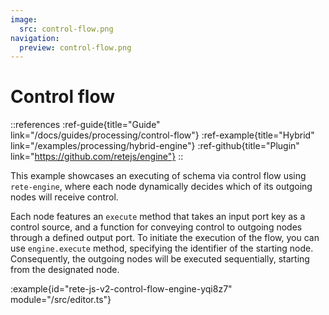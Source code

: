 ```yaml
---
image:
  src: control-flow.png
navigation:
  preview: control-flow.png
---
```


# Control flow

::references
:ref-guide{title="Guide" link="/docs/guides/processing/control-flow"}
:ref-example{title="Hybrid" link="/examples/processing/hybrid-engine"}
:ref-github{title="Plugin" link="https://github.com/retejs/engine"}
::

This example showcases an executing of schema via control flow using `rete-engine`, where each node dynamically decides which of its outgoing nodes will receive control.

Each node features an `execute` method that takes an input port key as a control source, and a function for conveying control to outgoing nodes through a defined output port. To initiate the execution of the flow, you can use `engine.execute` method, specifying the identifier of the starting node. Consequently, the outgoing nodes will be executed sequentially, starting from the designated node.

:example{id="rete-js-v2-control-flow-engine-yqi8z7" module="/src/editor.ts"}
